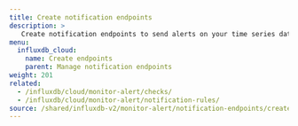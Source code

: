 ```yaml
---
title: Create notification endpoints
description: >
   Create notification endpoints to send alerts on your time series data.
menu:
  influxdb_cloud:
    name: Create endpoints
    parent: Manage notification endpoints
weight: 201
related:
  - /influxdb/cloud/monitor-alert/checks/
  - /influxdb/cloud/monitor-alert/notification-rules/
source: /shared/influxdb-v2/monitor-alert/notification-endpoints/create.md
---
```


<!-- The content of this file is at 
// SOURCE content/shared/influxdb-v2/monitor-alert/notification-endpoints/create.md-->